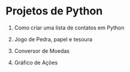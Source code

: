 # Projetos de Python

1. Como criar uma lista de contatos em Python

2. Jogo de Pedra, papel e tesoura

3. Conversor de Moedas

4. Gráfico de Ações